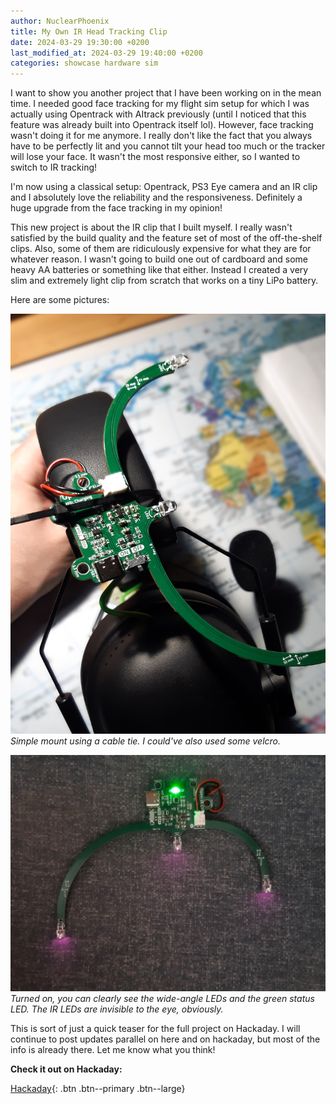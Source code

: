 ```yaml
---
author: NuclearPhoenix
title: My Own IR Head Tracking Clip
date: 2024-03-29 19:30:00 +0200
last_modified_at: 2024-03-29 19:40:00 +0200
categories: showcase hardware sim
---
```


I want to show you another project that I have been working on in the mean time. I needed good face tracking for my flight sim setup for which I was actually using Opentrack with AItrack previously (until I noticed that this feature was already built into Opentrack itself lol). However, face tracking wasn't doing it for me anymore. I really don't like the fact that you always have to be perfectly lit and you cannot tilt your head too much or the tracker will lose your face. It wasn't the most responsive either, so I wanted to switch to IR tracking!

I'm now using a classical setup: Opentrack, PS3 Eye camera and an IR clip and I absolutely love the reliability and the responsiveness. Definitely a huge upgrade from the face tracking in my opinion!

This new project is about the IR clip that I built myself. I really wasn't satisfied by the build quality and the feature set of most of the off-the-shelf clips. Also, some of them are ridiculously expensive for what they are for whatever reason. I wasn't going to build one out of cardboard and some heavy AA batteries or something like that either. Instead I created a very slim and extremely light clip from scratch that works on a tiny LiPo battery.

Here are some pictures:

![Crude Mount](/assets/images/posts/irtracking-a.jpg)
_Simple mount using a cable tie. I could've also used some velcro._

![On with LEDs](/assets/images/posts/irtracking-b.jpg)
_Turned on, you can clearly see the wide-angle LEDs and the green status LED. The IR LEDs are invisible to the eye, obviously._

This is sort of just a quick teaser for the full project on Hackaday. I will continue to post updates parallel on here and on hackaday, but most of the info is already there. Let me know what you think!

**Check it out on Hackaday:**

[<i class="fas fa-link"></i> Hackaday](https://hackaday.io/project/195417-compact-ir-head-tracking-clip){: .btn .btn--primary .btn--large}
